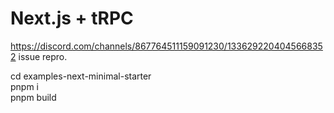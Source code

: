# Next.js + tRPC

https://discord.com/channels/867764511159091230/1336292204045668352 issue repro.

cd examples-next-minimal-starter  
pnpm i  
pnpm build  

